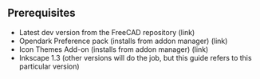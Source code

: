 ## Prerequisites

- Latest dev version from the FreeCAD repository (link)
- Opendark Preference pack (installs from addon manager) (link)
- Icon Themes Add-on (installs from addon manager) (link)
- Inkscape 1.3 (other versions will do the job, but this guide refers to this particular version)
